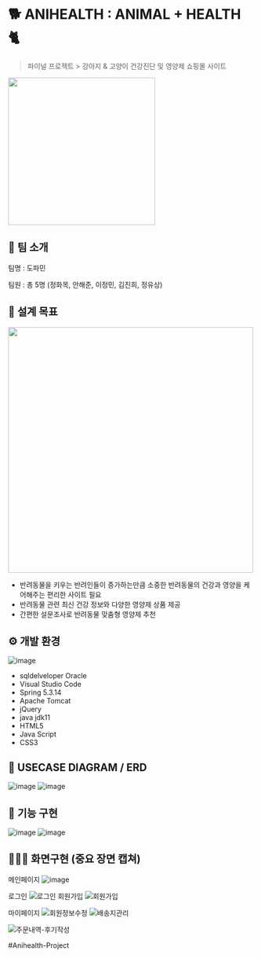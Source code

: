 # 🐕 ANIHEALTH : ANIMAL + HEALTH 🐈

> 파이널 프로젝트 > 강아지 & 고양이 건강진단 및 영양제 쇼핑몰 사이트
<img src="https://github.com/user-attachments/assets/1f7cf0bc-f724-4c7b-a213-9b7695068ef1" width="300" />

## 👥 팀 소개
팀명 : 도파민

팀원 : 총 5명 (정화목, 안해준, 이정민, 김진희, 정유상)

## 🚩 설계 목표
<img src="https://github.com/user-attachments/assets/f178a95d-f30a-4857-8fbf-820d42037b04" width="500" />

- 반려동물을 키우는 반려인들이 증가하는만큼 소중한 반려동물의 건강과 영양을 케어해주는 편리한 사이트 필요
- 반려동물 관련 최신 건강 정보와 다양한 영양제 상품 제공
- 간편한 설문조사로 반려동물 맞춤형 영양제 추천

## ⚙️ 개발 환경
![image](https://github.com/user-attachments/assets/581d43c6-4f83-429b-b89f-b6def3b9fb9e)

- sqldelveloper Oracle
- Visual Studio Code
- Spring 5.3.14
- Apache Tomcat
- jQuery
- java jdk11
- HTML5
- Java Script
- CSS3

## 📝 USECASE DIAGRAM / ERD
![image](https://github.com/user-attachments/assets/b703f6df-9cfc-4d5e-8347-03585f0015bd)
![image](https://github.com/user-attachments/assets/20f196b8-1a54-4333-8395-3b698ff1fbf8)




## 📄 기능 구현
![image](https://github.com/user-attachments/assets/1b93193b-5151-456f-878b-57f397aa1b83)
![image](https://github.com/user-attachments/assets/a2e445fb-9b42-4c81-849b-2e7aed89a7af)




 
## 👩🏻‍💻 화면구현 (중요 장면 캡쳐)
메인페이지
![image](https://github.com/user-attachments/assets/f4933b35-f446-42f7-8b50-afb9094c38db)

로그인
![로그인](https://github.com/user-attachments/assets/23d08227-f829-43ab-b04b-125ee34609c5)
회원가입
![회원가입](https://github.com/user-attachments/assets/445fa78c-5bfd-4645-bc71-79220276ce45)

마이페이지
![회원정보수정](https://github.com/user-attachments/assets/bb4b1da9-4691-401c-a1b9-6ee19207fce4)
![배송지관리](https://github.com/user-attachments/assets/55d01677-87d9-4ae4-a204-ae4a2d8c7700)

![주문내역-후기작성](https://github.com/user-attachments/assets/7e62e37f-7e15-4a10-9851-e29f31e6927f)




#Anihealth-Project
